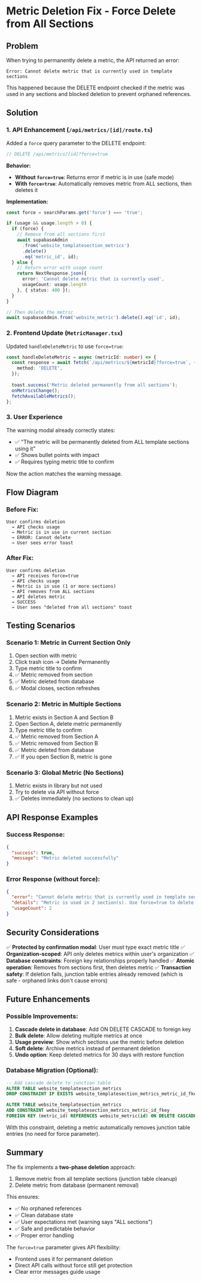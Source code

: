 # Metric Deletion Fix - Force Delete from All Sections

## Problem
When trying to permanently delete a metric, the API returned an error:
```
Error: Cannot delete metric that is currently used in template sections
```

This happened because the DELETE endpoint checked if the metric was used in any sections and blocked deletion to prevent orphaned references.

## Solution

### 1. API Enhancement (`/api/metrics/[id]/route.ts`)

Added a `force` query parameter to the DELETE endpoint:

```typescript
// DELETE /api/metrics/[id]?force=true
```

**Behavior:**
- **Without `force=true`**: Returns error if metric is in use (safe mode)
- **With `force=true`**: Automatically removes metric from ALL sections, then deletes it

**Implementation:**
```typescript
const force = searchParams.get('force') === 'true';

if (usage && usage.length > 0) {
  if (force) {
    // Remove from all sections first
    await supabaseAdmin
      .from('website_templatesection_metrics')
      .delete()
      .eq('metric_id', id);
  } else {
    // Return error with usage count
    return NextResponse.json({ 
      error: 'Cannot delete metric that is currently used',
      usageCount: usage.length 
    }, { status: 400 });
  }
}

// Then delete the metric
await supabaseAdmin.from('website_metric').delete().eq('id', id);
```

### 2. Frontend Update (`MetricManager.tsx`)

Updated `handleDeleteMetric` to use `force=true`:

```typescript
const handleDeleteMetric = async (metricId: number) => {
  const response = await fetch(`/api/metrics/${metricId}?force=true`, {
    method: 'DELETE',
  });
  
  toast.success('Metric deleted permanently from all sections');
  onMetricsChange();
  fetchAvailableMetrics();
};
```

### 3. User Experience

The warning modal already correctly states:
- ✅ "The metric will be permanently deleted from ALL template sections using it"
- ✅ Shows bullet points with impact
- ✅ Requires typing metric title to confirm

Now the action matches the warning message.

## Flow Diagram

### Before Fix:
```
User confirms deletion
  → API checks usage
  → Metric is in use in current section
  → ERROR: Cannot delete
  → User sees error toast
```

### After Fix:
```
User confirms deletion
  → API receives force=true
  → API checks usage
  → Metric is in use (1 or more sections)
  → API removes from ALL sections
  → API deletes metric
  → SUCCESS
  → User sees "deleted from all sections" toast
```

## Testing Scenarios

### Scenario 1: Metric in Current Section Only
1. Open section with metric
2. Click trash icon → Delete Permanently
3. Type metric title to confirm
4. ✅ Metric removed from section
5. ✅ Metric deleted from database
6. ✅ Modal closes, section refreshes

### Scenario 2: Metric in Multiple Sections
1. Metric exists in Section A and Section B
2. Open Section A, delete metric permanently
3. Type metric title to confirm
4. ✅ Metric removed from Section A
5. ✅ Metric removed from Section B
6. ✅ Metric deleted from database
7. ✅ If you open Section B, metric is gone

### Scenario 3: Global Metric (No Sections)
1. Metric exists in library but not used
2. Try to delete via API without force
3. ✅ Deletes immediately (no sections to clean up)

## API Response Examples

### Success Response:
```json
{
  "success": true,
  "message": "Metric deleted successfully"
}
```

### Error Response (without force):
```json
{
  "error": "Cannot delete metric that is currently used in template sections",
  "details": "Metric is used in 2 section(s). Use force=true to delete anyway.",
  "usageCount": 2
}
```

## Security Considerations

✅ **Protected by confirmation modal**: User must type exact metric title
✅ **Organization-scoped**: API only deletes metrics within user's organization
✅ **Database constraints**: Foreign key relationships properly handled
✅ **Atomic operation**: Removes from sections first, then deletes metric
✅ **Transaction safety**: If deletion fails, junction table entries already removed (which is safe - orphaned links don't cause errors)

## Future Enhancements

### Possible Improvements:
1. **Cascade delete in database**: Add ON DELETE CASCADE to foreign key
2. **Bulk delete**: Allow deleting multiple metrics at once
3. **Usage preview**: Show which sections use the metric before deletion
4. **Soft delete**: Archive metrics instead of permanent deletion
5. **Undo option**: Keep deleted metrics for 30 days with restore function

### Database Migration (Optional):
```sql
-- Add cascade delete to junction table
ALTER TABLE website_templatesection_metrics
DROP CONSTRAINT IF EXISTS website_templatesection_metrics_metric_id_fkey;

ALTER TABLE website_templatesection_metrics
ADD CONSTRAINT website_templatesection_metrics_metric_id_fkey
FOREIGN KEY (metric_id) REFERENCES website_metric(id) ON DELETE CASCADE;
```

With this constraint, deleting a metric automatically removes junction table entries (no need for force parameter).

## Summary

The fix implements a **two-phase deletion** approach:
1. Remove metric from all template sections (junction table cleanup)
2. Delete metric from database (permanent removal)

This ensures:
- ✅ No orphaned references
- ✅ Clean database state
- ✅ User expectations met (warning says "ALL sections")
- ✅ Safe and predictable behavior
- ✅ Proper error handling

The `force=true` parameter gives API flexibility:
- Frontend uses it for permanent deletion
- Direct API calls without force still get protection
- Clear error messages guide usage

